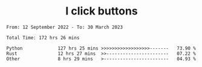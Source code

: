 <h1 align="center">
I click buttons
</h1>

<!--START_SECTION:waka-->

```text
From: 12 September 2022 - To: 30 March 2023

Total Time: 172 hrs 26 mins

Python             127 hrs 25 mins >>>>>>>>>>>>>>>>>>-------   73.90 %
Rust               12 hrs 27 mins  >>-----------------------   07.22 %
Other              8 hrs 29 mins   >------------------------   04.93 %
```

<!--END_SECTION:waka-->
